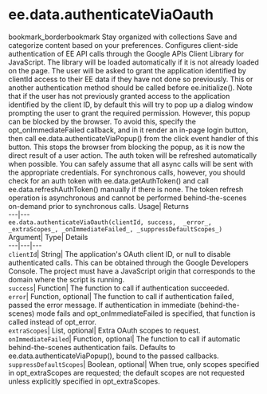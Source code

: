  
#  ee.data.authenticateViaOauth 
bookmark_borderbookmark Stay organized with collections  Save and categorize content based on your preferences.
Configures client-side authentication of EE API calls through the Google APIs Client Library for JavaScript. The library will be loaded automatically if it is not already loaded on the page. The user will be asked to grant the application identified by clientId access to their EE data if they have not done so previously. 
This or another authentication method should be called before ee.initialize().
Note that if the user has not previously granted access to the application identified by the client ID, by default this will try to pop up a dialog window prompting the user to grant the required permission. However, this popup can be blocked by the browser. To avoid this, specify the opt_onImmediateFailed callback, and in it render an in-page login button, then call ee.data.authenticateViaPopup() from the click event handler of this button. This stops the browser from blocking the popup, as it is now the direct result of a user action.
The auth token will be refreshed automatically when possible. You can safely assume that all async calls will be sent with the appropriate credentials. For synchronous calls, however, you should check for an auth token with ee.data.getAuthToken() and call ee.data.refreshAuthToken() manually if there is none. The token refresh operation is asynchronous and cannot be performed behind-the-scenes on-demand prior to synchronous calls.
Usage| Returns  
---|---  
`ee.data.authenticateViaOauth(clientId, success,  _error_, _extraScopes_, _onImmediateFailed_, _suppressDefaultScopes_)`  
Argument|  Type| Details  
---|---|---  
`clientId`| String| The application's OAuth client ID, or null to disable authenticated calls. This can be obtained through the Google Developers Console. The project must have a JavaScript origin that corresponds to the domain where the script is running.  
`success`| Function| The function to call if authentication succeeded.  
`error`| Function, optional| The function to call if authentication failed, passed the error message. If authentication in immediate (behind-the-scenes) mode fails and opt_onImmediateFailed is specified, that function is called instead of opt_error.  
`extraScopes`| List, optional| Extra OAuth scopes to request.  
`onImmediateFailed`| Function, optional| The function to call if automatic behind-the-scenes authentication fails. Defaults to ee.data.authenticateViaPopup(), bound to the passed callbacks.  
`suppressDefaultScopes`| Boolean, optional| When true, only scopes specified in opt_extraScopes are requested; the default scopes are not requested unless explicitly specified in opt_extraScopes.  
